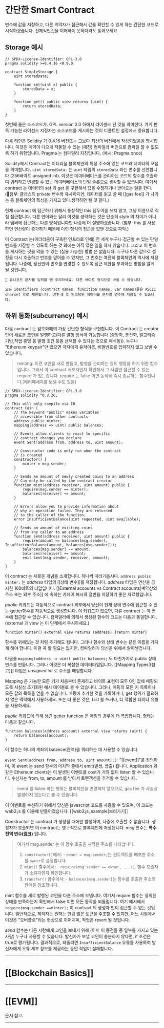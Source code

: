 
# 간단한 Smart Contract
변수에 값을 저장하고, 다른 계약자가 접근해서 값을 확인할 수 있게 하는 간단한 코드로 시작하겠습니다. 전체적인것을 이해하지 못하더라도 읽어보세요.
## Storage 예시
```sol
// SPDX-License-Identifier: GPL-3.0
pragma solidity >=0.4.16 <0.9.0;

contract SimpleStorage {
    uint storedData;

    function set(uint x) public {
        storedData = x;
    }

    function get() public view returns (uint) {
        return storedData;
    }
}
```
첫번째 줄은 소스코드가. GPL version 3.0 하에서 라이센스 된 것을 의미한다. 기계 판독 가능한 라이선스 지정자는 소스코드를 게시하는 것이 디폴트인 설정에서 중요합니다.

다음 라인은 Solidity 가 0.4.16 버전또는 그보다 최신의 버전에서 작성되었음을 명시합니다. 이것은 계약이 다으게 작동할 수 있는 (깨진) 컴파일러 버전으로 컴파일 할 수 없도록 하기 위함입니다. Pragma 는 컴파일러 지침입니다. (예시: Pragma once)

Solidity에서 Contract는 이더리움 블록체인의 특정 주소에 있는 코드와 데이터의 모음을 의미합니다. `uint storedData;` 는 `uint` 타입의 `storedData` 라는 변수를 선언합니다 (256바이트 unsigned int). 이것은 데이터베이스를 관리하는 코드의 함수를 호출하여 쿼리하고 변경할 수 있는 데이터베이스의 단일 슬롯으로 생각할 수 있습니다. 여기서 contract 는 데이터의 set 과 get 을 구현해서 값을 수정하거나 받아오는 일을 한다.
(첨부: 클래스의 private 변수와 유사하지만, 데이터를 읽고 쓸 때 [[gas fee]] 가 나가는 등 블록체인의 특성을 가지고 있다 생각하면 될 것 같다.)

현재 contract 에 접근하기 위해서 통상적인 this 접두어를 쓰지 않고, 그냥 이름으로 직접 접근합니다. 다른 언어와는 달리 이것을 생략하는 것은 단순히 style 의 차이가 아니라 멤버에 접근하는 다른 방식입니다만 나중에 더 설명하겠습니다.
(첨부: this 를 사용하면 연산량이 증가하기 때문에 이런 형식의 접근을 없앤 것으로 파악.)

이 Contract 는(이더리움이 구축한 인프라로 인해) 전 세계 누구나 접근할 수 있는 단일 번호를 저장할 수 있도록 하는 것 외에는 아직 많은 일을 하지 않습니다. 그리고 이 번호를 게시하는 것을 막을 수 있는 (실용 가능한) 방법 은 없습니다. 누구나 다른 값으로 설정을 다시 호출하고 번호를 덮어쓸 수 있지만, 그 번호는 여전히 블록체인의 역사에 저장됩니다. 나중에, 당신만이 번호를 변경할 수 있도록 접근 제한을 부과하는 방법을 알게 될 것입니다.
```
🚨 유니코드 문자를 입력할 땐 주의하세요. 다른 바이트 형식으로 바뀔 수 있습니다.
```

```
모든 identifiers (contract names, funcition names, var names)들은 ASCII charset 으로 제한됩니다. UTF-8 로 인코딩된 데이터를 문자열 변수에 저장할 수 있습니다.
```
## 하위 통화(subcurrency) 예시
다음 contract 는 암호화폐의 가장 간단한 형식을 구현합니다. 이 Contract 는 creator 만이 새로운 코인을 발행하고(다른 발행 방식이 가능합니다 (중앙화, 분산화, 알고리즘 기반,작업 증명 등 발행 조건 등을 선택할 수 있다는 것으로 해석됨)). 누구나 "Ethereum keypair"만 있으면 각자에게 유저이름, 비밀번호를 입력하지 않고 보낼 수 있습니다. 

>minting: 이란 코인을 새로 만들고, 발행을 관리하는 등의 행동을 하기 위한 함수입니다. 그래서 이 contract 배포자인지 확인해서 그 사람만 접근할 수 있는 require 가 있는겁니다. require 는 false 이면 동작을 즉시 종료하는 함수입니다.(에러메세지를 보낼 수도 있음)

```sol
// SPDX-License-Identifier: GPL-3.0
pragma solidity ^0.8.26;

// This will only compile via IR
contract Coin {
    // The keyword "public" makes variables
    // accessible from other contracts
    address public minter;
    mapping(address => uint) public balances;

    // Events allow clients to react to specific
    // contract changes you declare
    event Sent(address from, address to, uint amount);

    // Constructor code is only run when the contract
    // is created
    constructor() {
        minter = msg.sender;
    }

    // Sends an amount of newly created coins to an address
    // Can only be called by the contract creator
    function mint(address receiver, uint amount) public {
        require(msg.sender == minter);
        balances[receiver] += amount;
    }

    // Errors allow you to provide information about
    // why an operation failed. They are returned
    // to the caller of the function.
    error InsufficientBalance(uint requested, uint available);

    // Sends an amount of existing coins
    // from any caller to an address
    function send(address receiver, uint amount) public {
        require(amount <= balances[msg.sender], InsufficientBalance(amount, balances[msg.sender]));
        balances[msg.sender] -= amount;
        balances[receiver] += amount;
        emit Sent(msg.sender, receiver, amount);
    }
}
```
이 contract 는 새로운 개념을 소개합니다. 하나씩 따라가봅시다.
`address public minter;` 는 _address_ 타입의 [[상태 변수]]를 저장합니다. _address_ 타입은 연산을 금지한 160비트의 타입입니다. [[External accounts vs Contract accounts|계약상의 주소 또는 외부 주소]] 에 속하는 키페어 해시의 절반을 저장하기 좋은 자료형입니다. 

_public_ 키워드는 자동적으로 contract 외부에서 당신이 현재 상태 변수에 접근할 수 있는 getter함수를 자동적으로 생성합니다. 이 키워드가 없으면, 다른 contract 는 이 변수에 접근할 수 없습니다. 컴파일러에 의해서 생성된 함수의 코드는 다음과 동일합니다. (external 과 view 는 이 단계에서 무시하세요.)

```sol
function minter() external view returns (address) {return minter}
```

함수를 위에있는 것 처럼 추가해도 됩니다. 그러나 함수와 상태 변수는 같은 이름을 가지게 해야 합니다. 이걸 꼭 할 필요는 없지만, 컴파일러가 당신을 위해서 알아낼겁니다.

다음줄 `mapping(address -> uint) public balances;` 도 마찬가지로 public 상태변수를 만듭니다. 그러나 이것은 더 복잡한 데이터타입입니다. [[Mapping Types|(참고)]] 타입은 _unsigned int_ 로 주소를 매핑합니다.

Mapping 은 가능한 모든 키가 처음부터 존재하고 바이트 표현이 모두 0인 값에 매핑되도록 사실상 초기화된 해시 테이블로 볼 수 있습니다. 그러나, 매핑의 모든 키 목록이나 모든 값의 목록을 얻을 수 없습니다. 매핑에 추가한 것을 기록하거나, get 행위가 필요하지 않은 맥락에서 사용하세요. 또는 더 좋은 것은, List 를 쓰거나, 더 적합한 데이터 유형을 사용하세요.

_public_ 키워드에 의해 생긴 getter function 은 매핑의 경우에 더 복잡합니다. 형태는 다음과 같습니다.
```sol
function balances(address account) external view returns (uint) {
    return balances[account];
}
```
이 함수는 하나의 계좌의 balance(잔액)을 쿼리하는 데 사용할 수 있습니다.

`event Sent(address from, address to, uint amount);`는 "[[event]]"를 정의하며, 이 event 는 send 함수의 마지막 줄에서 emit(발생, 방출) 됩니다. Application 과 같은 Ethereum clients는 이 발생된 이벤트를 cost가 거의 없이 listen 할 수 있습니다. 수신자는 from, to, amount 를 받아서 트랜잭션을 추척할 수 있습니다.

>event 를 listen 하는 행위는 블록체인을 변경하지 않으므로, gas fee 가 사실상 발생하지 않는다고 볼 수 있습니다.

이 이벤트를 수신하기 위해서 당신은 javascript 코드를 사용할 수 있으며, 이 코드는 web3.js 를 이용해 만들어졌습니다. [[web3.js_example|보러가기]]

Constructor 는 contract 가 생성될 때에만 발생하며, 나중에 호출할 수 없습니다. 생성자가 호출되면 이 contract는 영구적으로 블록체인에 저장됩니다. _msg_ 변수는 **특수 전역 변수[(링크)](https://docs.soliditylang.org/en/v0.8.26/units-and-global-variables.html#special-variables-functions)** 입니다.

>여기서 msg.sender 는 이 함수 호출을 시작한 주소를 나타냅니다. 
>1. `constructor()`에서:
    - `owner = msg.sender;`는 컨트랙트를 배포한 주소를 `owner`로 설정합니다.
>2. `mint()` 함수에서:
    - `require(msg.sender == owner, ...)`는 함수 호출자가 소유자인지 확인합니다.
>3. `transfer()` 함수에서:
    - `balances[msg.sender]`는 함수를 호출한 주소의 잔액을 참조합니다.

mint 함수를 새로 발행된 코인을 다른 주소에 보냅니다. 여기서 require 함수는 정의된 상태를 만족하는지 확인해서 false 이면 모든 동작을 되돌립니다. 여기 예시에서 `require(msg.sender ==minter);` 이 contract 의 생성자 만이 접근할 수 있는 것입니다. 일반적으로, 제작자는 원하는 만큼 많은 토큰을 주조할 수 있지만, 어느 시점에서 이것은 "오버플로"라는 현상으로 이어지며, 작업은 revert 될 것입니다.

_send_ 함수는 다른 사람에게 코인을 보내기 위해 (이미 이 동전들 중 일부를 가지고 있는 사람) 누구나 사용할 수 있습니다. 발신자가 보낼 코인이 충분하지 않다면, if 조건은 true로 평가됩니다. 결과적으로, 되돌리면 `InsufficientBalance` 오류를 사용하여 발신자에게 오류 세부 정보를 제공하는 동안 작업이 실패합니다.

---
# [[Blockchain Basics]]

---
# [[EVM]]
문서 참고.

---
